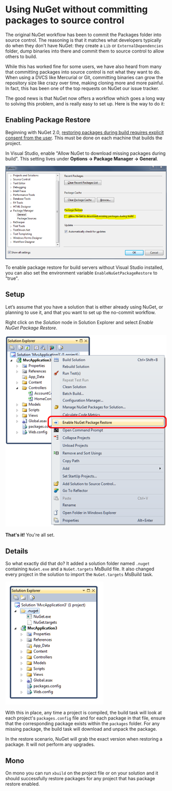 ﻿# Using NuGet without committing packages to source control

The original NuGet workflow has been to commit the Packages folder into source control. The 
reasoning is that it matches what developers typically do when they don't have NuGet: they create a 
`Lib` or `ExternalDependencies` folder, dump binaries into there and commit them to source control 
to allow others to build.

While this has worked fine for some users, we have also heard from many that committing packages 
into source control is not what they want to do. When using a DVCS like Mercurial or Git, committing 
binaries can grow the repository size like crazy over time, making cloning more and more painful. In 
fact, this has been one of the top requests on NuGet our issue tracker.

The good news is that NuGet now offers a workflow which goes a long way to solving this problem, and is
really easy to set up. Here is the way to do it:

## Enabling Package Restore

Beginning with NuGet 2.0, [restoring packages during build requires explicit consent from the
user](http://blog.nuget.org/20120518/package-restore-and-consent.html). This must be done on
each machine that builds the project.

In Visual Studio, enable "Allow NuGet to download missing packages during build". This setting lives
under **Options -> Package Manager -> General**.

![Allow NuGet to download missing packages setting](images/allow-package-restore-configuration.png)

To enable package restore for build servers without Visual Studio installed, you can also set the
environment variable `EnableNuGetPackageRestore` to "true".

## Setup
Let’s assume that you have a solution that is either already using NuGet, or planning to use it, and that
you want to set up the no-commit workflow.

Right click on the _Solution_ node in Solution Explorer and select _Enable NuGet Package Restore_.

![Enable NuGet Package Restore Context Menu item](images/enable-package-restore.png)

**That's it!** You're all set.

## Details
So what exactly did that do? It added a solution folder named `.nuget` containing `NuGet.exe` and a 
`NuGet.targets` MsBuild file. It also changed every project in the solution to import the `NuGet.targets` 
MsBuild task.

![New Solution folder with package restore files](images/package-restore-solution.png)

With this in place, any time a project is compiled, the build task will look at each project's 
`packages.config` file and for each package in that file, ensure that the corresponding package 
exists within the `packages` folder. For any missing package, the build task will download and 
unpack the package.

In the restore scenario, NuGet will grab the exact version when restoring a package. It will not 
perform any upgrades.

## Mono
On mono you can run `xbuild` on the project file or on your solution and it should successfully 
restore packages for any project that has package restore enabled.